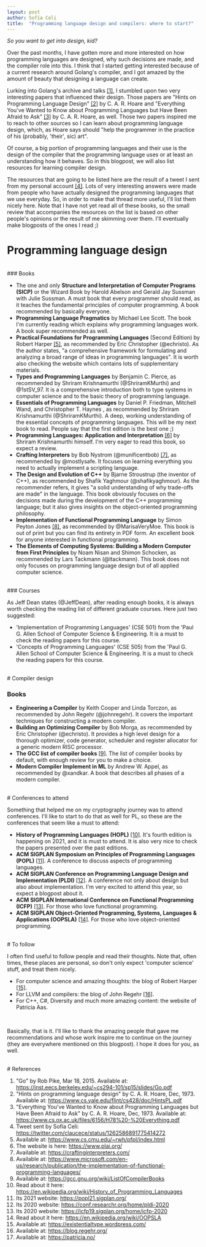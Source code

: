 ```yaml
---
layout: post
author: Sofía Celi
title:  "Programming language design and compilers: where to start?"
---
```

*So you want to get into design, kid?*

Over the past months, I have gotten more and more interested on how programming
languages are designed, why such decisions are made, and the compiler role into
this. I think that I started getting interested because of a current research
around Golang's compiler, and I got amazed by the amount of beauty that
designing a language can create.

Lurking into Golang's archive and talks [\[1\]](#references), I stumbled upon
two very interesting papers that influenced their design. Those papers are
"Hints on Programming Language Design" [\[2\]](#references) by C. A. R. Hoare
and "Everything You've Wanted to Know about Programming Languages but Have Been
Afraid to Ask" [\[3\]](#references) by C. A. R. Hoare, as well. Those two
papers inspired me to reach to other sources so I can learn about programming
language design, which, as Hoare says should "help the programmer in the
practice of his (probably, 'their', sic) art".

Of course, a big portion of programming languages and their use is the design
of the compiler that the programming language uses or at least an understanding
how it behaves.  So in this blogpost, we will also list resources for learning
compiler design.

The resources that are going to be listed here are the result of a tweet I sent
from my personal account [\[4\]](#references). Lots of very interesting answers
were made from people who have actually designed the programming languages
that we use everyday. So, in order to make that thread more useful, I'll list
them nicely here. Note that I have not yet read all of these books, so the
small review that accompanies the resources on the list is based on other
people's opinions or the result of me skimming over them. I'll eventually make
blogposts of the ones I read ;)

# Programming language design
<br />
### Books

* The one and only **Structure and Interpretation of Computer Programs (SICP)**
  or the Wizard Book by Harold Abelson and Gerald Jay Sussman with Julie Sussman.
  A must book that every programmer should read, as it teaches the fundamental
  principles of computer programming. A book recommended by basically everyone.
* **Programming Language Pragmatics** by Michael Lee Scott. The book I'm currently
  reading which explains why programming languages work. A book super recommended
  as well.
* **Practical Foundations for Programming Languages** (Second Edition) by Robert
  Harper [\[5\]](#references), as recommended by Eric Christopher (@echristo).
  As the author states, "a comprehensive framework for formulating and analyzing
  a broad range of ideas in programming languages". It is worth also checking
  the website which contains lots of supplementary materials.
* **Types and Programming Languages** by Benjamin C. Pierce, as recommended by
  Shriram Krishnamurthi (@ShriramKMurthi) and @1stSV_97. It is a comprehensive
  introduction both to type systems in computer science and to the basic theory
  of programming language.
* **Essentials of Programming Languages** by Daniel P. Friedman, Mitchell Wand,
  and Christopher T. Haynes , as recommended by Shriram Krishnamurthi
  (@ShriramKMurthi). A deep, working understanding of the essential concepts of
  programming languages. This will be my next book to read. People say that
  the first edition is the best one ;)
* **Programming Languages: Application and Interpretation** [\[6\]](#references)
  by Shriram Krishnamurthi himself. I'm very eager to read this book, so expect
  a review.
* **Crafting Interpreters** by Bob Nystrom (@munificentbob) [\[7\]](#references),
  as recommended by @mostlysafe. It focuses on learning everything you need
  to actually implement a scripting language.
* **The Design and Evolution of C++** by Bjarne Stroustrup (the inventor of C++),
  as recommended by Shafik Yaghmour (@shafikyaghmour). As the recommender
  refers, it gives "a solid understanding of why trade-offs are made" in the
  language. This book obviously focuses on the decisions made during the
  development of the C++ programming language; but it also gives insights
  on the object-oriented programming philosophy.
* **Implementation of Functional Programming Language** by Simon Peyton Jones [\[8\]](#references),
  as recommended by @MarisaVeryMoe. This book is out of print but you can find
  its entirety in PDF form. An excellent book for anyone interested in
  functional programming.
* **The Elements of Computing Systems: Building a Modern Computer from First
  Principles** by Noam Nisan and Shimon Schocken, as recommended by Lars Tackmann
  (@ltackmann). This book does not only focuses on programming language design
  but of all applied computer science.

<br />
### Courses

As Jeff Dean states (@JeffDean), after reading enough books, it is always
worth checking the reading list of different graduate courses. Here just
two suggested:

* 'Implementation of Programming Languages' (CSE 501) from the 'Paul G. Allen
  School of Computer Science & Engineering. It is a must to check the reading
  papers for this course.
* 'Concepts of Programming Languages' (CSE 505) from the 'Paul G. Allen
  School of Computer Science & Engineering. It is a must to check the reading
  papers for this course.

<br />
# Compiler design

### Books

* **Engineering a Compiler** by Keith Cooper and Linda Torczon, as recommended by
  John Regehr (@johnregehr). It covers the important techniques for constructing
  a modern compiler.
* **Building an Optimizing Compiler** by Bob Morga, as recommended by Eric
  Christopher (@echristo). It provides a high level design for a thorough
  optimizer, code generator, scheduler and register allocator for a generic
  modern RISC processor.
* **The GCC list of compiler books** [\[9\]](#references). The list of compiler
  books by default, with enough review for you to make a choice.
* **Modern Compiler Implement in ML** by Andrew W. Appel, as recommended by
  @xandkar. A book that describes all phases of a modern compiler.

<br />
# Conferences to attend

Something that helped me on my cryptography journey was to attend
conferences. I'll like to start to do that as well for PL, so these are
the conferences that seem like a must to attend:

* **History of Programming Languages (HOPL)** [\[10\]](#references). It's
  fourth edition is happening on 2021, and it is must to attend.
  It is also very nice to check the papers presented over the past editions.
* **ACM SIGPLAN Symposium on Principles of Programming Languages (POPL)** [\[11\]](#references).
  A conference to discuss aspects of programming languages.
* **ACM SIGPLAN Conference on Programming Language Design and Implementation (PLDI)**
  [\[12\]](#references). A conference not only about design but also about
  implementation. I'm very excited to attend this year, so expect a blogpost
  about it.
* **ACM SIGPLAN International Conference on Functional Programming (ICFP)** [\[13\]](#references).
  For those who love functional programming.
* **ACM SIGPLAN Object-Oriented Programming, Systems, Languages & Applications
  (OOPSLA)** [\[14\]](#references). For those who love object-oriented
  programming.

<br />
# To follow

I often find useful to follow people and read their thoughts. Note that, often
times, these places are personal, so don't only expect 'computer science' stuff,
and treat them nicely.

* For computer science and amazing thoughts: the blog of Robert Harper [\[15\]](#references).
* For LLVM and compilers: the blog of John Regehr [\[16\]](#references).
* For C++, C#, Diversity and much more amazing content: the website of Patricia Aas.

<br />

Basically, that is it. I'll like to thank the amazing people that gave me
recommendations and whose work inspire me to continue on the journey (they are
everywhere mentioned on this blogpost). I hope it does for you, as well.

<br />
# References

1. "Go" by Rob Pike, Mar 18, 2015. Available at:
   https://inst.eecs.berkeley.edu/~cs294-101/sp15/slides/Go.pdf
2. "Hints on programming language design" by C. A. R. Hoare, Dec, 1973.
   Available at: https://www.cs.yale.edu/flint/cs428/doc/HintsPL.pdf
3. "Everything You've Wanted to Know about Programming Languages but Have Been
   Afraid to Ask" by C. A. R. Hoare, Dec, 1973.
   Available at: https://www.cs.ox.ac.uk/files/6156/H78%20-%20Everything.pdf
4. Tweet sent by Sofía Celi:
   https://twitter.com/claucece/status/1262586891775414272
5. Available at: https://www.cs.cmu.edu/~rwh/pfpl/index.html
6. The website is here: https://www.plai.org/
7. Available at: https://craftinginterpreters.com/
8. Available at: https://www.microsoft.com/en-us/research/publication/the-implementation-of-functional-programming-languages/
9. Available at: https://gcc.gnu.org/wiki/ListOfCompilerBooks
10. Read about it here: https://en.wikipedia.org/wiki/History_of_Programming_Languages
11. Its 2021 website: https://popl21.sigplan.org/
12. Its 2020 website: https://conf.researchr.org/home/pldi-2020
13. Its 2020 website: https://icfp19.sigplan.org/home/icfp-2020
14. Read about it here: https://en.wikipedia.org/wiki/OOPSLA
15. Available at: https://existentialtype.wordpress.com/
16. Available at: https://blog.regehr.org/
17. Available at: https://patricia.no/

